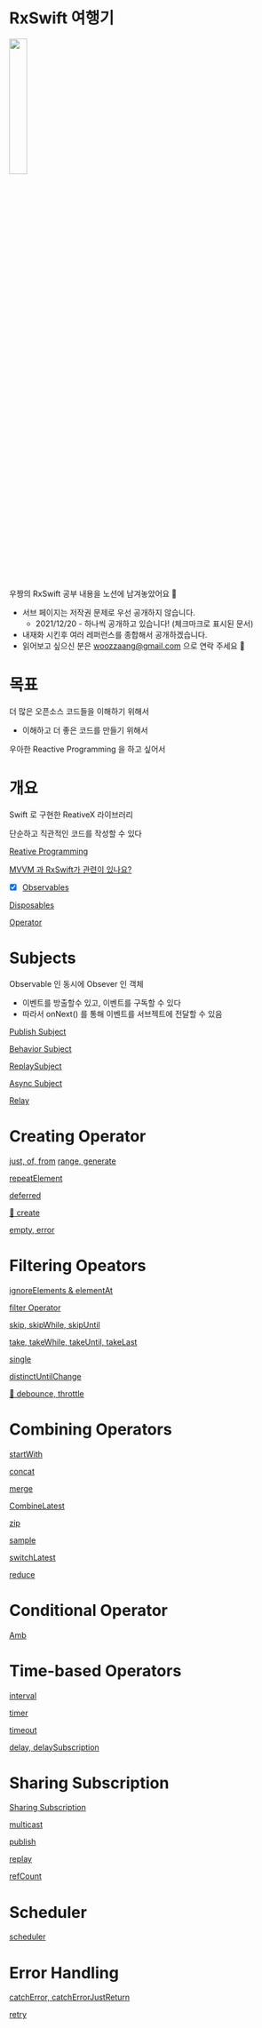 # RxSwift 여행기
<img src= "https://user-images.githubusercontent.com/70905219/141748352-44e4fe18-7636-4337-b865-c9327a1f74e3.png" width= 25%>
<br />

우짱의 RxSwift 공부 내용을 노션에 남겨놓았어요 📝
* 서브 페이지는 저작권 문제로 우선 공개하지 않습니다.
  * 2021/12/20 - 하나씩 공개하고 있습니다! (체크마크로 표시된 문서)
* 내재화 시킨후 여러 레퍼런스를 종합해서 공개하겠습니다.
* 읽어보고 싶으신 분은 woozzaang@gmail.com 으로 연락 주세요 📧


# 목표

더 많은 오픈소스 코드들을 이해하기 위해서

- 이해하고 더 좋은 코드를 만들기 위해서

우아한 Reactive Programming 을 하고 싶어서

# 개요

Swift 로 구현한 ReativeX 라이브러리

단순하고 직관적인 코드를 작성할 수 있다

[Reative Programming](https://www.notion.so/Reative-Programming-0b94307622924a0e98626d0ff6d9cfe1)

[MVVM 과 RxSwift가 관련이 있나요?](https://www.notion.so/MVVM-7fb2a2a7886e41b3ba8ca5bdf2738bfa)

- [x] [Observables](https://github.com/Woozzang/ios-study-RxSwift/blob/main/Notes/Observables.md)

[Disposables](https://www.notion.so/Disposables-fb22bc9ab4414883a39e0a4c2b163c75)

[Operator](https://www.notion.so/Operator-660d0f67e7f04bdeaf0ec4e28a094f48)

# Subjects

Observable 인 동시에 Obsever 인 객체

- 이벤트를 방출할수 있고, 이벤트를 구독할 수 있다
- 따라서 onNext() 를 통해 이벤트를 서브젝트에 전달할 수 있음

[Publish Subject](https://www.notion.so/Publish-Subject-28e73236c36247f7bbbefd93b551e7d5)

[Behavior Subject](https://www.notion.so/Behavior-Subject-b4010ca7bbe443d9a7fcbf18d566ee6e)

[ReplaySubject](https://www.notion.so/ReplaySubject-eec3896bd58c452ab548425347bd6cdb)

[Async Subject](https://www.notion.so/Async-Subject-c37a4ab34b1241e2bca5faa54dcb2136)

[Relay](https://www.notion.so/Relay-5f458cacf49a4b799bf4f524000f1e7e)

# Creating Operator

[just, of, from](https://www.notion.so/just-of-from-5d95b7ffe5964ea58b5aa7877225279b)
[range, generate](https://www.notion.so/range-generate-7518bfb7cf654ddca866936ed9d32d12)

[repeatElement](https://www.notion.so/repeatElement-e84b53a3fba24561991607e67f29bfd7)

[deferred](https://www.notion.so/deferred-feaf09e2137c47c8995577cebedf7766)

[🌟 create](https://www.notion.so/create-945df8ca56ec47da8641ec731da43b8b)

[empty, error](https://www.notion.so/empty-error-b721f8db034b42e0b939c8ffe24628dd)



# Filtering Opeators

[ignoreElements & elementAt](https://www.notion.so/ignoreElements-elementAt-c8cdb29138da42f6ae66085713087665)

[filter Operator](https://www.notion.so/filter-Operator-869e080526764d54b89c263983058673)

[skip, skipWhile, skipUntil](https://www.notion.so/skip-skipWhile-skipUntil-f487ff5a9a8949f980fd3fb1512044cc)

[take, takeWhile, takeUntil, takeLast](https://www.notion.so/take-takeWhile-takeUntil-takeLast-7147eabdd6ae4904bc0dd88dacd6eba9)

[single](https://www.notion.so/single-9b833e32b6d642ff8d96c12939663d12)

[distinctUntilChange](https://www.notion.so/distinctUntilChange-40cf74acc0834eb3bad73e6f42b4af5d)

[🌟 debounce, throttle](https://www.notion.so/debounce-throttle-ca3df4864d654f6c9aa2e7d6f925a3dd)


# Combining Operators

[startWith](https://www.notion.so/startWith-51788adb8b404b83af97eb489a034771)

[concat](https://www.notion.so/concat-d437af5abcf5464eb1689e228c4e3687)

[merge](https://www.notion.so/merge-dd663463585d46d59c7a7a41fcf90612)

[CombineLatest](https://www.notion.so/CombineLatest-8c80966dddba4f83bfd0928066c11b10)

[zip](https://www.notion.so/zip-608f318082bc481db14c7f817cce31d3)

[sample](https://www.notion.so/sample-1f519d37ccac4227904e203f3cde7830)

[switchLatest](https://www.notion.so/switchLatest-ebaf24aa81324c4f8e226b831f472caf)

[reduce](https://www.notion.so/reduce-65978624b489432c8252c02efcd14ca3)

# Conditional Operator

[Amb](https://www.notion.so/Amb-d4f69ea843944590bde81532150485ba)

# Time-based Operators

[interval](https://www.notion.so/interval-2f8bfb6638c8477986a81bdbda5fdf82)

[timer](https://www.notion.so/timer-4f90cd774b07436187f5b5d1e1a73f6a)

[timeout](https://www.notion.so/timeout-453ab9e50e0b4e4096b38b2c6311e1bc)

[delay, delaySubscription](https://www.notion.so/delay-delaySubscription-bf44125dde1e4be18de35a3d8cc7e188)

# Sharing Subscription

[Sharing Subscription](https://www.notion.so/Sharing-Subscription-11c39c277bff480f931943e53049d31a)

[multicast](https://www.notion.so/multicast-c9884643a21847f2b9338ba21ab2fa36)

[publish](https://www.notion.so/publish-b29c49163e594231ac2a2468ad036dee)

[replay](https://www.notion.so/replay-5d9cc4243aa84c1e8490b27a47dc097c)

[refCount](https://www.notion.so/refCount-52c181c624bb40bea059fb97aed632d6)

# Scheduler

[scheduler](https://www.notion.so/scheduler-12aabf47f974449d8364d9b758c6bd17)

# Error Handling

[catchError, catchErrorJustReturn](https://www.notion.so/catchError-catchErrorJustReturn-a0746bfc7b524e42a47017553b4094ed)

[retry](https://www.notion.so/retry-ea20fdb2139746fcafd1bc9c531af584)
